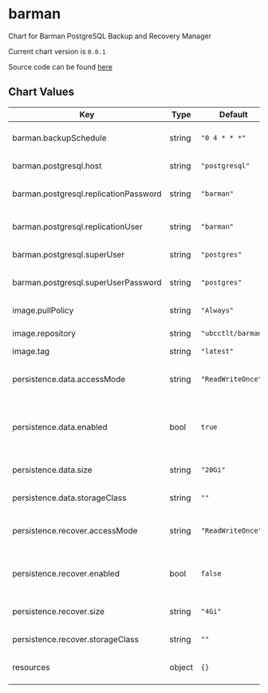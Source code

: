 barman
======
Chart for Barman PostgreSQL Backup and Recovery Manager

Current chart version is `0.0.1`

Source code can be found [here](http://www.pgbarman.org/)



## Chart Values

| Key | Type | Default | Description |
|-----|------|---------|-------------|
| barman.backupSchedule | string | `"0 4 * * *"` | Barman backup schedule |
| barman.postgresql.host | string | `"postgresql"` | Postgresql Host |
| barman.postgresql.replicationPassword | string | `"barman"` | Postgresql replication password |
| barman.postgresql.replicationUser | string | `"barman"` | Postgresql replication user |
| barman.postgresql.superUser | string | `"postgres"` | Postgresql super user |
| barman.postgresql.superUserPassword | string | `"postgres"` | Postgresql super user password |
| image.pullPolicy | string | `"Always"` | Image pull policy |
| image.repository | string | `"ubcctlt/barman"` | Image repository |
| image.tag | string | `"latest"` | Image tag |
| persistence.data.accessMode | string | `"ReadWriteOnce"` | Access mode for persistent storage |
| persistence.data.enabled | bool | `true` | Enable persistent storage for backup data |
| persistence.data.size | string | `"20Gi"` | Size of storage volume |
| persistence.data.storageClass | string | `""` | Storage class |
| persistence.recover.accessMode | string | `"ReadWriteOnce"` | Access mode for persistent storage |
| persistence.recover.enabled | bool | `false` | Enable persistent storage for recovery |
| persistence.recover.size | string | `"4Gi"` | Size of storage volume |
| persistence.recover.storageClass | string | `""` | Storage class |
| resources | object | `{}` | Resource limits and requests |
